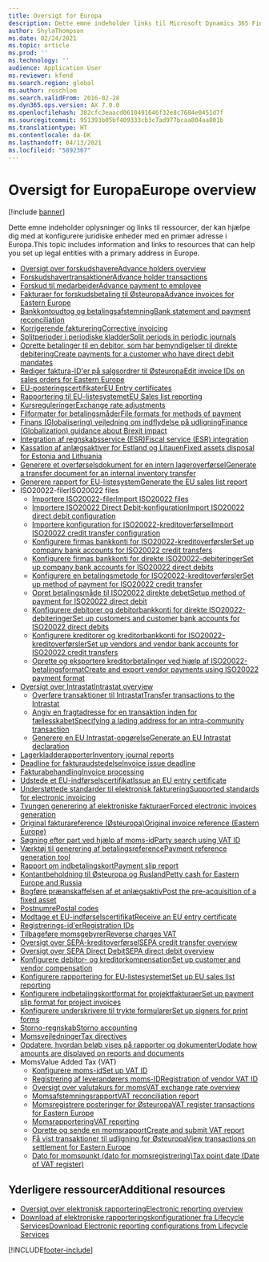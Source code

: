 ```yaml
---
title: Oversigt for Europa
description: Dette emne indeholder links til Microsoft Dynamics 365 Finance-dokumentationsressourcer for Europa.
author: ShylaThompson
ms.date: 02/24/2021
ms.topic: article
ms.prod: ''
ms.technology: ''
audience: Application User
ms.reviewer: kfend
ms.search.region: global
ms.author: roschlom
ms.search.validFrom: 2016-02-28
ms.dyn365.ops.version: AX 7.0.0
ms.openlocfilehash: 382cfc3eaacd0610491646f32e8c7684e0451d7f
ms.sourcegitcommit: 951393b05bf409333cb3c7ad977bcaa804aa801b
ms.translationtype: HT
ms.contentlocale: da-DK
ms.lasthandoff: 04/13/2021
ms.locfileid: "5892367"
---
```

# <a name="europe-overview"></a><span data-ttu-id="151ec-103">Oversigt for Europa</span><span class="sxs-lookup"><span data-stu-id="151ec-103">Europe overview</span></span>

[!include [banner](../includes/banner.md)]

<span data-ttu-id="151ec-104">Dette emne indeholder oplysninger og links til ressourcer, der kan hjælpe dig med at konfigurere juridiske enheder med en primær adresse i Europa.</span><span class="sxs-lookup"><span data-stu-id="151ec-104">This topic includes information and links to resources that can help you set up legal entities with a primary address in Europe.</span></span> 

- [<span data-ttu-id="151ec-105">Oversigt over forskudshavere</span><span class="sxs-lookup"><span data-stu-id="151ec-105">Advance holders overview</span></span>](emea-advance-holders.md)
 - [<span data-ttu-id="151ec-106">Forskudshavertransaktioner</span><span class="sxs-lookup"><span data-stu-id="151ec-106">Advance holder transactions</span></span>](emea-advance-holders-transactions.md)
 - [<span data-ttu-id="151ec-107">Forskud til medarbejder</span><span class="sxs-lookup"><span data-stu-id="151ec-107">Advance payment to employee</span></span>](tasks/advance-payment-employee.md)
- [<span data-ttu-id="151ec-108">Fakturaer for forskudsbetaling til Østeuropa</span><span class="sxs-lookup"><span data-stu-id="151ec-108">Advance invoices for Eastern Europe</span></span>](emea-advance-invoice.md)
- [<span data-ttu-id="151ec-109">Bankkontoudtog og betalingsafstemning</span><span class="sxs-lookup"><span data-stu-id="151ec-109">Bank statement and payment reconciliation</span></span>](emea-bank-reconciliation.md)
- [<span data-ttu-id="151ec-110">Korrigerende fakturering</span><span class="sxs-lookup"><span data-stu-id="151ec-110">Corrective invoicing</span></span>](emea-corrective-invoice.md)
- [<span data-ttu-id="151ec-111">Splitperioder i periodiske kladder</span><span class="sxs-lookup"><span data-stu-id="151ec-111">Split periods in periodic journals</span></span>](emea-create-post-periodic-journals.md)
- [<span data-ttu-id="151ec-112">Oprette betalinger til en debitor, som har bemyndigelser til direkte debitering</span><span class="sxs-lookup"><span data-stu-id="151ec-112">Create payments for a customer who have direct debit mandates</span></span>](tasks/create-payments-customers-who-have-direct-debit-mandates.md)
- [<span data-ttu-id="151ec-113">Rediger faktura-ID'er på salgsordrer til Østeuropa</span><span class="sxs-lookup"><span data-stu-id="151ec-113">Edit invoice IDs on sales orders for Eastern Europe</span></span>](emea-edit-invoice-id-sales-orders.md)
- [<span data-ttu-id="151ec-114">EU-posteringscertifikater</span><span class="sxs-lookup"><span data-stu-id="151ec-114">EU Entry certificates</span></span>](emea-entry-certificates.md)
- [<span data-ttu-id="151ec-115">Rapportering til EU-listesystemet</span><span class="sxs-lookup"><span data-stu-id="151ec-115">EU Sales list reporting</span></span>](emea-eu-sales-list.md)
- [<span data-ttu-id="151ec-116">Kursreguleringer</span><span class="sxs-lookup"><span data-stu-id="151ec-116">Exchange rate adjustments</span></span>](emea-exchange-rate-adjustments.md)
- [<span data-ttu-id="151ec-117">Filformater for betalingsmåder</span><span class="sxs-lookup"><span data-stu-id="151ec-117">File formats for methods of payment</span></span>](emea-select-file-formats-for-the-method-of-payments.md)
- [<span data-ttu-id="151ec-118">Finans (Globalisering) vejledning om indflydelse på udligning</span><span class="sxs-lookup"><span data-stu-id="151ec-118">Finance (Globalization) guidance about Brexit impact</span></span>](https://businesscenter.mbs.microsoft.com/#contentdetail/GuidanceBrexitImpact)
- [<span data-ttu-id="151ec-119">Integration af regnskabsservice (ESR)</span><span class="sxs-lookup"><span data-stu-id="151ec-119">Fiscal service (ESR) integration</span></span>](emea-fiscal-service-integration.md)
- [<span data-ttu-id="151ec-120">Kassation af anlægsaktiver for Estland og Litauen</span><span class="sxs-lookup"><span data-stu-id="151ec-120">Fixed assets disposal for Estonia and Lithuania</span></span>](emea-credit-note-reverse-fixed-asset-sale.md)
- [<span data-ttu-id="151ec-121">Generere et overførselsdokument for en intern lageroverførsel</span><span class="sxs-lookup"><span data-stu-id="151ec-121">Generate a transfer document for an internal inventory transfer</span></span>](tasks/transfer-document-internal-inventory-transfer.md)
- [<span data-ttu-id="151ec-122">Generere rapport for EU-listesystem</span><span class="sxs-lookup"><span data-stu-id="151ec-122">Generate the EU sales list report</span></span>](tasks/eur-00011-eu-sales-list-report.md)
- <span data-ttu-id="151ec-123">ISO20022-filer</span><span class="sxs-lookup"><span data-stu-id="151ec-123">ISO20022 files</span></span>
  - [<span data-ttu-id="151ec-124">Importere ISO20022-filer</span><span class="sxs-lookup"><span data-stu-id="151ec-124">Import ISO20022 files</span></span>](emea-ISO20022-file-formats.md)
  - [<span data-ttu-id="151ec-125">Importere ISO20022 Direct Debit-konfiguration</span><span class="sxs-lookup"><span data-stu-id="151ec-125">Import ISO20022 direct debit configuration</span></span>](tasks/import-iso20022-direct-debit-configuration.md)
  - [<span data-ttu-id="151ec-126">Importere konfiguration for ISO20022-kreditoverførsel</span><span class="sxs-lookup"><span data-stu-id="151ec-126">Import ISO20022 credit transfer configuration</span></span>](tasks/import-iso20022-credit-transfer-configuration.md)
  - [<span data-ttu-id="151ec-127">Konfigurere firmas bankkonti for ISO20022-kreditoverførsler</span><span class="sxs-lookup"><span data-stu-id="151ec-127">Set up company bank accounts for ISO20022 credit transfers</span></span>](tasks/set-up-company-bank-accounts-iso20022-credit-transfers.md)
  - [<span data-ttu-id="151ec-128">Konfigurere firmas bankkonti for direkte ISO20022-debiteringer</span><span class="sxs-lookup"><span data-stu-id="151ec-128">Set up company bank accounts for ISO20022 direct debits</span></span>](tasks/set-up-company-bank-accounts-iso20022-direct-debits.md)
  - [<span data-ttu-id="151ec-129">Konfigurere en betalingsmetode for ISO20022-kreditoverførsler</span><span class="sxs-lookup"><span data-stu-id="151ec-129">Set up method of payment for ISO20022 credit transfer</span></span>](tasks/set-up-method-payment-iso20022-credit-transfer.md)
  - [<span data-ttu-id="151ec-130">Opret betalingsmåde til ISO20022 direkte debet</span><span class="sxs-lookup"><span data-stu-id="151ec-130">Setup method of payment for ISO20022 direct debit</span></span>](tasks/setup-method-payment-iso20022-direct-debit.md)
  - [<span data-ttu-id="151ec-131">Konfigurere debitorer og debitorbankkonti for direkte ISO20022-debiteringer</span><span class="sxs-lookup"><span data-stu-id="151ec-131">Set up customers and customer bank accounts for ISO20022 direct debits</span></span>](tasks/set-up-bank-accounts-iso20022-direct-debits.md)
  - [<span data-ttu-id="151ec-132">Konfigurere kreditorer og kreditorbankkonti for ISO20022-kreditoverførsler</span><span class="sxs-lookup"><span data-stu-id="151ec-132">Set up vendors and vendor bank accounts for ISO20022 credit transfers</span></span>](tasks/set-up-vendor-iso20022-credit-transfers.md)
  - [<span data-ttu-id="151ec-133">Oprette og eksportere kreditorbetalinger ved hjælp af ISO20022-betalingsformat</span><span class="sxs-lookup"><span data-stu-id="151ec-133">Create and export vendor payments using ISO20022 payment format</span></span>](tasks/create-export-vendor-payments-iso20022-payment-format.md)
- [<span data-ttu-id="151ec-134">Oversigt over Intrastat</span><span class="sxs-lookup"><span data-stu-id="151ec-134">Intrastat overview</span></span>](emea-intrastat.md)
  - [<span data-ttu-id="151ec-135">Overføre transaktioner til Intrastat</span><span class="sxs-lookup"><span data-stu-id="151ec-135">Transfer transactions to the Intrastat</span></span>](tasks/transfer-transactions-intrastat.md)
  - [<span data-ttu-id="151ec-136">Angiv en fragtadresse for en transaktion inden for fællesskabet</span><span class="sxs-lookup"><span data-stu-id="151ec-136">Specifying a lading address for an intra-community transaction</span></span>](tasks/eur-00002-specify-lading-address-intra-community.md)
  - [<span data-ttu-id="151ec-137">Generere en EU Intrastat-opgørelse</span><span class="sxs-lookup"><span data-stu-id="151ec-137">Generate an EU Intrastat declaration</span></span>](tasks/eur-00002-eu-intrastat-declaration.md)
- [<span data-ttu-id="151ec-138">Lagerkladderapporter</span><span class="sxs-lookup"><span data-stu-id="151ec-138">Inventory journal reports</span></span>](emea-set-up-report-inventory-journal-names.md)
- [<span data-ttu-id="151ec-139">Deadline for fakturaudstedelse</span><span class="sxs-lookup"><span data-stu-id="151ec-139">Invoice issue deadline</span></span>](emea-invoice-issue-deadline.md)
- [<span data-ttu-id="151ec-140">Fakturabehandling</span><span class="sxs-lookup"><span data-stu-id="151ec-140">Invoice processing</span></span>](emea-invoice-processing.md)
- [<span data-ttu-id="151ec-141">Udstede et EU-indførselscertifikat</span><span class="sxs-lookup"><span data-stu-id="151ec-141">Issue an EU entry certificate</span></span>](tasks/eur-00012-issue-eu-entry-certificate.md)
- [<span data-ttu-id="151ec-142">Understøttede standarder til elektronisk fakturering</span><span class="sxs-lookup"><span data-stu-id="151ec-142">Supported standards for electronic invoicing</span></span>](emea-oioubl-standards-electronic-invoicing.md)
- [<span data-ttu-id="151ec-143">Tvungen generering af elektroniske fakturaer</span><span class="sxs-lookup"><span data-stu-id="151ec-143">Forced electronic invoices generation</span></span>](emea-eur-forced-einvoices.md)
- [<span data-ttu-id="151ec-144">Original fakturareference (Østeuropa)</span><span class="sxs-lookup"><span data-stu-id="151ec-144">Original invoice reference (Eastern Europe)</span></span>](tasks/ee-00004-original-invoice-reference.md)
- [<span data-ttu-id="151ec-145">Søgning efter part ved hjælp af moms-id</span><span class="sxs-lookup"><span data-stu-id="151ec-145">Party search using VAT ID</span></span>](tasks/eur-00015-party-search-vat-id.md)
- [<span data-ttu-id="151ec-146">Værktøj til generering af betalingsreference</span><span class="sxs-lookup"><span data-stu-id="151ec-146">Payment reference generation tool</span></span>](tasks/ee-00015-payment-reference-generation-tool.md)
- [<span data-ttu-id="151ec-147">Rapport om indbetalingskort</span><span class="sxs-lookup"><span data-stu-id="151ec-147">Payment slip report</span></span>](emea-eur-payment-slip-report-giro.md)
- [<span data-ttu-id="151ec-148">Kontantbeholdning til Østeuropa og Rusland</span><span class="sxs-lookup"><span data-stu-id="151ec-148">Petty cash for Eastern Europe and Russia</span></span>](emea-petty-cash.md)
- [<span data-ttu-id="151ec-149">Bogføre præanskaffelsen af et anlægsaktiv</span><span class="sxs-lookup"><span data-stu-id="151ec-149">Post the pre-acquisition of a fixed asset</span></span>](emea-pre-acquisition-acquisition-fixed-asset.md)
- [<span data-ttu-id="151ec-150">Postnumre</span><span class="sxs-lookup"><span data-stu-id="151ec-150">Postal codes</span></span>](emea-import-create-postal-codes-manually.md)
- [<span data-ttu-id="151ec-151">Modtage et EU-indførselscertifikat</span><span class="sxs-lookup"><span data-stu-id="151ec-151">Receive an EU entry certificate</span></span>](tasks/eur-00012-receive-eu-entry-certificate.md)
- [<span data-ttu-id="151ec-152">Registrerings-id'er</span><span class="sxs-lookup"><span data-stu-id="151ec-152">Registration IDs</span></span>](emea-registration-ids.md)
- [<span data-ttu-id="151ec-153">Tilbageføre momsgebyrer</span><span class="sxs-lookup"><span data-stu-id="151ec-153">Reverse charges VAT</span></span>](emea-reverse-charge.md)
- [<span data-ttu-id="151ec-154">Oversigt over SEPA-kreditoverførsel</span><span class="sxs-lookup"><span data-stu-id="151ec-154">SEPA credit transfer overview</span></span>](../accounts-payable/sepa-credit-transfer.md)
- [<span data-ttu-id="151ec-155">Oversigt over SEPA Direct Debit</span><span class="sxs-lookup"><span data-stu-id="151ec-155">SEPA direct debit overview</span></span>](../accounts-receivable/sepa-direct-debit-overview.md)
- [<span data-ttu-id="151ec-156">Konfigurere debitor- og kreditorkompensation</span><span class="sxs-lookup"><span data-stu-id="151ec-156">Set up customer and vendor compensation</span></span>](emea-compensation-customer-vendor-transactions.md)
- [<span data-ttu-id="151ec-157">Konfigurere rapportering for EU-listesystemet</span><span class="sxs-lookup"><span data-stu-id="151ec-157">Set up EU sales list reporting</span></span>](tasks/eur-00011-eu-sales-list-reporting.md)
- [<span data-ttu-id="151ec-158">Konfigurere indbetalingskortformat for projektfakturaer</span><span class="sxs-lookup"><span data-stu-id="151ec-158">Set up payment slip format for project invoices</span></span>](tasks/set-up-payment-slip-format-project-invoices.md)
- [<span data-ttu-id="151ec-159">Konfigurere underskrivere til trykte formularer</span><span class="sxs-lookup"><span data-stu-id="151ec-159">Set up signers for print forms</span></span>](emea-set-up-signers-for-printing-forms.md)
- [<span data-ttu-id="151ec-160">Storno-regnskab</span><span class="sxs-lookup"><span data-stu-id="151ec-160">Storno accounting</span></span>](emea-storno.md)
- [<span data-ttu-id="151ec-161">Momsvejledninger</span><span class="sxs-lookup"><span data-stu-id="151ec-161">Tax directives</span></span>](emea-tax-directives.md)
- [<span data-ttu-id="151ec-162">Opdatere, hvordan beløb vises på rapporter og dokumenter</span><span class="sxs-lookup"><span data-stu-id="151ec-162">Update how amounts are displayed on reports and documents</span></span>](emea-amount-printing-forms.md)
- <span data-ttu-id="151ec-163">Moms</span><span class="sxs-lookup"><span data-stu-id="151ec-163">Value Added Tax (VAT)</span></span>
  - [<span data-ttu-id="151ec-164">Konfigurere moms-id</span><span class="sxs-lookup"><span data-stu-id="151ec-164">Set up VAT ID</span></span>](tasks/eur-00015-vat-id.md)
  - [<span data-ttu-id="151ec-165">Registrering af leverandørers moms-ID</span><span class="sxs-lookup"><span data-stu-id="151ec-165">Registration of vendor VAT ID</span></span>](tasks/eur-00015-registration-vendor-vat-id.md)
  - [<span data-ttu-id="151ec-166">Oversigt over valutakurs for moms</span><span class="sxs-lookup"><span data-stu-id="151ec-166">VAT exchange rate overview</span></span>](emea-vat-exchange-rate.md)
  - [<span data-ttu-id="151ec-167">Momsafstemningsrapport</span><span class="sxs-lookup"><span data-stu-id="151ec-167">VAT reconciliation report</span></span>](tasks/eur-00018-vat-reconciliation-report.md)
  - [<span data-ttu-id="151ec-168">Momsregistrere posteringer for Østeuropa</span><span class="sxs-lookup"><span data-stu-id="151ec-168">VAT register transactions for Eastern Europe</span></span>](emea-vat-register-transactions.md)
  - [<span data-ttu-id="151ec-169">Momsrapportering</span><span class="sxs-lookup"><span data-stu-id="151ec-169">VAT reporting</span></span>](emea-vat-reporting.md)
  - [<span data-ttu-id="151ec-170">Oprette og sende en momsrapport</span><span class="sxs-lookup"><span data-stu-id="151ec-170">Create and submit VAT report</span></span>](tasks/create-submit-vat-report.md)
  - [<span data-ttu-id="151ec-171">Få vist transaktioner til udligning for Østeuropa</span><span class="sxs-lookup"><span data-stu-id="151ec-171">View transactions on settlement for Eastern Europe</span></span>](emea-transactions-settlement-form.md)
  - [<span data-ttu-id="151ec-172">Dato for momspunkt (dato for momsregistrering)</span><span class="sxs-lookup"><span data-stu-id="151ec-172">Tax point date (Date of VAT register)</span></span>](emea-tax-point-date.md)

## <a name="additional-resources"></a><span data-ttu-id="151ec-173">Yderligere ressourcer</span><span class="sxs-lookup"><span data-stu-id="151ec-173">Additional resources</span></span>

- [<span data-ttu-id="151ec-174">Oversigt over elektronisk rapportering</span><span class="sxs-lookup"><span data-stu-id="151ec-174">Electronic reporting overview</span></span>](../../fin-ops-core/dev-itpro/analytics/general-electronic-reporting.md)
- [<span data-ttu-id="151ec-175">Download af elektroniske rapporteringskonfigurationer fra Lifecycle Services</span><span class="sxs-lookup"><span data-stu-id="151ec-175">Download Electronic reporting configurations from Lifecycle Services</span></span>](../../fin-ops-core/dev-itpro/analytics/download-electronic-reporting-configuration-lcs.md)


[!INCLUDE[footer-include](../../includes/footer-banner.md)]
